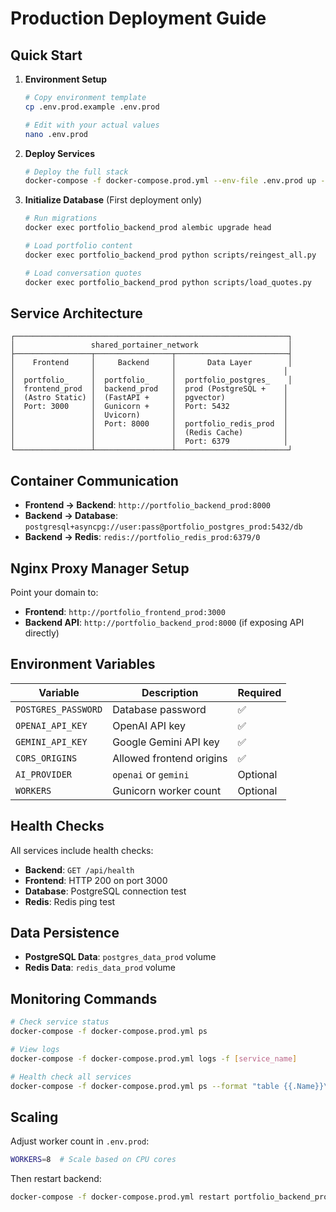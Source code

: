 # Production Deployment Guide

## Quick Start

1. **Environment Setup**
   ```bash
   # Copy environment template
   cp .env.prod.example .env.prod
   
   # Edit with your actual values
   nano .env.prod
   ```

2. **Deploy Services**
   ```bash
   # Deploy the full stack
   docker-compose -f docker-compose.prod.yml --env-file .env.prod up -d
   ```

3. **Initialize Database** (First deployment only)
   ```bash
   # Run migrations
   docker exec portfolio_backend_prod alembic upgrade head
   
   # Load portfolio content
   docker exec portfolio_backend_prod python scripts/reingest_all.py
   
   # Load conversation quotes
   docker exec portfolio_backend_prod python scripts/load_quotes.py
   ```

## Service Architecture

```
┌─────────────────────────────────────────────────────────────┐
│                 shared_portainer_network                    │
├─────────────────┬─────────────────┬─────────────────────────┤
│    Frontend     │     Backend     │       Data Layer        │
│                 │                 │                        │
│  portfolio_     │  portfolio_     │  portfolio_postgres_    │
│  frontend_prod  │  backend_prod   │  prod (PostgreSQL +    │
│  (Astro Static) │  (FastAPI +     │  pgvector)             │
│  Port: 3000     │  Gunicorn +     │  Port: 5432            │
│                 │  Uvicorn)       │                        │
│                 │  Port: 8000     │  portfolio_redis_prod  │
│                 │                 │  (Redis Cache)         │
│                 │                 │  Port: 6379            │
└─────────────────┴─────────────────┴─────────────────────────┘
```

## Container Communication

- **Frontend → Backend**: `http://portfolio_backend_prod:8000`
- **Backend → Database**: `postgresql+asyncpg://user:pass@portfolio_postgres_prod:5432/db`  
- **Backend → Redis**: `redis://portfolio_redis_prod:6379/0`

## Nginx Proxy Manager Setup

Point your domain to:
- **Frontend**: `http://portfolio_frontend_prod:3000`
- **Backend API**: `http://portfolio_backend_prod:8000` (if exposing API directly)

## Environment Variables

| Variable | Description | Required |
|----------|-------------|----------|
| `POSTGRES_PASSWORD` | Database password | ✅ |
| `OPENAI_API_KEY` | OpenAI API key | ✅ |
| `GEMINI_API_KEY` | Google Gemini API key | ✅ |
| `CORS_ORIGINS` | Allowed frontend origins | ✅ |
| `AI_PROVIDER` | `openai` or `gemini` | Optional |
| `WORKERS` | Gunicorn worker count | Optional |

## Health Checks

All services include health checks:
- **Backend**: `GET /api/health`
- **Frontend**: HTTP 200 on port 3000
- **Database**: PostgreSQL connection test
- **Redis**: Redis ping test

## Data Persistence

- **PostgreSQL Data**: `postgres_data_prod` volume
- **Redis Data**: `redis_data_prod` volume

## Monitoring Commands

```bash
# Check service status
docker-compose -f docker-compose.prod.yml ps

# View logs
docker-compose -f docker-compose.prod.yml logs -f [service_name]

# Health check all services
docker-compose -f docker-compose.prod.yml ps --format "table {{.Name}}\t{{.Status}}\t{{.Ports}}"
```

## Scaling

Adjust worker count in `.env.prod`:
```bash
WORKERS=8  # Scale based on CPU cores
```

Then restart backend:
```bash
docker-compose -f docker-compose.prod.yml restart portfolio_backend_prod
```